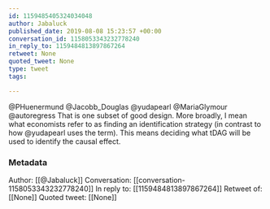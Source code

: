 ```yaml
---
id: 1159485405324034048
author: Jabaluck
published_date: 2019-08-08 15:23:57 +00:00
conversation_id: 1158053343232778240
in_reply_to: 1159484813897867264
retweet: None
quoted_tweet: None
type: tweet
tags:

---
```


@PHuenermund @Jacobb_Douglas @yudapearl @MariaGlymour @autoregress That is one subset of good design. More broadly, I mean what economists refer to as finding an identification strategy (in contrast to how @yudapearl uses the term). This means deciding what tDAG will be used to identify the causal effect.

### Metadata

Author: [[@Jabaluck]]
Conversation: [[conversation-1158053343232778240]]
In reply to: [[1159484813897867264]]
Retweet of: [[None]]
Quoted tweet: [[None]]
